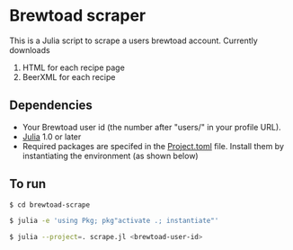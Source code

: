 # Brewtoad scraper

This is a Julia script to scrape a users brewtoad account.  Currently downloads

1. HTML for each recipe page
2. BeerXML for each recipe

## Dependencies

* Your Brewtoad user id (the number after "users/" in your profile URL).
* [Julia](https://www.julialang.org/downloads) 1.0 or later
* Required packages are specifed in the [Project.toml]() file.  Install them by
  instantiating the environment (as shown below)

## To run

```bash
$ cd brewtoad-scrape

$ julia -e 'using Pkg; pkg"activate .; instantiate"'

$ julia --project=. scrape.jl <brewtoad-user-id>
```
